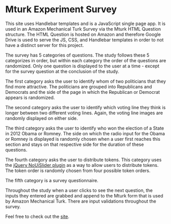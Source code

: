 Mturk Experiment Survey
================================

This site uses Handlebar templates and is a JavaScript single page app. It is used in an Amazon Mechanical Turk Survey via the Mturk HTML Question structure. The HTML Question is hosted on Amazon and therefore Google Drive is used to serve the JS, CSS, and Handlebar templates in order to not have a distinct server for this project.

The survey has 5 categories of questions. The study follows these 5 categorizes in order, but within each category the order of the questions are randomized. Only one question is displayed to the user at a time - except for the survey question at the conclusion of the study.

The first category asks the user to identify whom of two politicians that they find more attractive. The politicians are grouped into Republicans and Democrats and the side of the page in which the Republican or Democrat appears is randomized. 

The second category asks the user to identify which voting line they think is longer between two different voting lines. Again, the voting line images are randomly displayed on either side.

The third category asks the user to identify who won the election of a State in 2012 Obama or Romney. The side on which the radio input for the Obama or Romney is displayed is randomly chosen when a user first reaches this section and stays on that respective side for the duration of these questions.

The fourth category asks the user to distribute tokens. This category uses the [jQuery NoUiSlider plugin](https://github.com/leongersen/noUiSlider) as a way to allow users to distribute tokens. The token order is randomly chosen from four possible token orders.

The fifth category is a survey questionnaire. 

Throughout the study when a user clicks to see the next question, the inputs they entered are grabbed and append to the Mturk form that is used by Amazon Mechanical Turk. There are input validations throughout the survey.

Feel free to check out the [site](http://sdalezman.github.io/mturk-survey-expirment/).